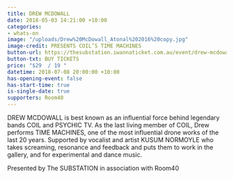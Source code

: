 ```yaml
---
title: DREW MCDOWALL
date: 2018-05-03 14:21:00 +10:00
categories:
- whats-on
image: "/uploads/Drew%20McDowall_Atonal%202016%20copy.jpg"
image-credit: PRESENTS COIL’S TIME MACHINES
button-url: https://thesubstation.iwannaticket.com.au/event/drew-mcdowall-presents-coils-time-machines-MTUwODU
button-txt: BUY TICKETS
price: "$29  / 19 "
datetime: 2018-07-08 20:00:00 +10:00
has-opening-event: false
has-start-time: true
is-single-date: true
supporters: Room40
---
```


DREW MCDOWALL is best known as an influential force behind legendary bands COIL and PSYCHIC TV. As the last living member of COIL, Drew performs TIME MACHINES, one of the most influential drone works of the last 20 years. Supported by vocalist and artist KUSUM NORMOYLE who takes screaming, resonance and feedback and puts them to work in the gallery, and for experimental and dance music.

Presented by The SUBSTATION in association with Room40